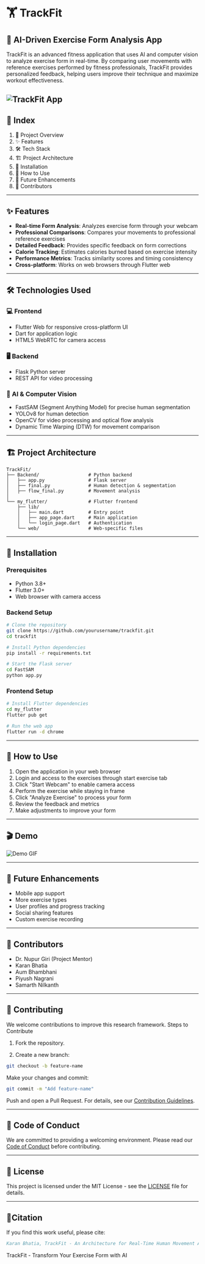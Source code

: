 # 🏋️ TrackFit

## 🤖 AI-Driven Exercise Form Analysis App

TrackFit is an advanced fitness application that uses AI and computer vision to analyze exercise form in real-time. By comparing user movements with reference exercises performed by fitness professionals, TrackFit provides personalized feedback, helping users improve their technique and maximize workout effectiveness.

![TrackFit App](https://via.placeholder.com/800x400?text=TrackFit+App+Screenshot)
---
## 📌 Index
1. 🚀 Project Overview
2. ✨ Features
3. 🛠️ Tech Stack
4. 🏗️ Project Architecture
5. 🔧 Installation
6. 📱 How to Use
7. 🚀 Future Enhancements
8. 🤝 Contributors
---
## ✨ Features

- **Real-time Form Analysis**: Analyzes exercise form through your webcam
- **Professional Comparisons**: Compares your movements to professional reference exercises
- **Detailed Feedback**: Provides specific feedback on form corrections
- **Calorie Tracking**: Estimates calories burned based on exercise intensity
- **Performance Metrics**: Tracks similarity scores and timing consistency
- **Cross-platform**: Works on web browsers through Flutter web
---
## 🛠️ Technologies Used

### 💻 Frontend
- Flutter Web for responsive cross-platform UI
- Dart for application logic
- HTML5 WebRTC for camera access

### 🖥️ Backend
- Flask Python server
- REST API for video processing

### 🤖 AI & Computer Vision
- FastSAM (Segment Anything Model) for precise human segmentation
- YOLOv8 for human detection
- OpenCV for video processing and optical flow analysis
- Dynamic Time Warping (DTW) for movement comparison
---
## 🏗️ Project Architecture

    TrackFit/
    ├── Backend/                  # Python backend
    │   ├── app.py                # Flask server
    │   ├── final.py              # Human detection & segmentation
    │   ├── flow_final.py         # Movement analysis
    │
    └── my_flutter/               # Flutter frontend
        ├── lib/
        │   ├── main.dart         # Entry point
        │   ├── app_page.dart     # Main application
        │   └── login_page.dart   # Authentication
        └── web/                  # Web-specific files
---
## 🔧 Installation

### Prerequisites
- Python 3.8+
- Flutter 3.0+
- Web browser with camera access

### Backend Setup
```bash
# Clone the repository
git clone https://github.com/yourusername/trackfit.git
cd trackfit

# Install Python dependencies
pip install -r requirements.txt

# Start the Flask server
cd FastSAM
python app.py
```

### Frontend Setup
```bash
# Install Flutter dependencies
cd my_flutter
flutter pub get

# Run the web app
flutter run -d chrome
```
---
## 📱 How to Use

1. Open the application in your web browser
2. Login and access to the exercises through start exercise tab
3. Click "Start Webcam" to enable camera access
4. Perform the exercise while staying in frame
5. Click "Analyze Exercise" to process your form
6. Review the feedback and metrics
7. Make adjustments to improve your form
---
## 🎬 Demo

![Demo GIF](https://via.placeholder.com/500x300?text=Demo+GIF)

---

## 🚀 Future Enhancements

- Mobile app support
- More exercise types
- User profiles and progress tracking
- Social sharing features
- Custom exercise recording
---
## 🤝 Contributors
- Dr. Nupur Giri (Project Mentor)
- Karan Bhatia
- Aum Bhambhani
- Piyush Nagrani
- Samarth Nilkanth
--- 

## 🤝 Contributing

We welcome contributions to improve this research framework.
Steps to Contribute

1. Fork the repository.

2. Create a new branch:
```bash
git checkout -b feature-name
```

Make your changes and commit:
```bash
git commit -m "Add feature-name"
```

Push and open a Pull Request.
For details, see our [Contribution Guidelines](CONTRIBUTING.md).

---
## 📜 Code of Conduct
We are committed to providing a welcoming environment.
Please read our [Code of Conduct](CODE_OF_CONDUCT.md) before contributing.

 ---
## 📜 License
This project is licensed under the MIT License - see the [LICENSE](LICENSE) file for details.

---
## 📑Citation
If you find this work useful, please cite:
```bibtex
Karan Bhatia, TrackFit - An Architecture for Real-Time Human Movement Analysis Using Instance Segmentation and Optical Flow, 2025.
```

TrackFit - Transform Your Exercise Form with AI
